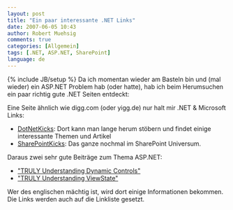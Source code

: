 ```yaml
---
layout: post
title: "Ein paar interessante .NET Links"
date: 2007-06-05 10:43
author: Robert Muehsig
comments: true
categories: [Allgemein]
tags: [.NET, ASP.NET, SharePoint]
language: de
---
```

{% include JB/setup %}
Da ich momentan wieder am Basteln bin und (mal wieder) ein ASP.NET Problem hab (oder hatte), hab ich beim Herumsuchen ein paar richtig gute .NET Seiten entdeckt:

Eine Seite ähnlich wie digg.com (oder yigg.de) nur halt mir .NET &amp; Microsoft Links:
<ul>
	<li><a target="_blank" href="http://www.dotnetkicks.com/" title="DotNetKicks">DotNetKicks</a>: Dort kann man lange herum stöbern und findet einige interessante Themen und Artikel</li>
	<li><a target="_blank" href="http://www.sharepointkicks.com/" title="SharePointKicks">SharePointKicks</a>: Das ganze nochmal im SharePoint Universum.</li>
</ul>
Daraus zwei sehr gute Beiträge zum Thema ASP.NET:
<ul>
	<li><a target="_blank" href="http://weblogs.asp.net/infinitiesloop/archive/2006/08/25/TRULY-Understanding-Dynamic-Controls-_2800_Part-1_2900_.aspx" title="TRULY Understanding Dynamic Controls">"TRULY Understanding Dynamic Controls"</a></li>
	<li><a target="_blank" href="http://weblogs.asp.net/infinitiesloop/archive/2006/08/03/Truly-Understanding-Viewstate.aspx" title="TRULY Understanding ViewState">"TRULY Understanding ViewState"</a></li>
</ul>
Wer des englischen mächtig ist, wird dort einige Informationen bekommen.
Die Links werden auch auf die Linkliste gesetzt.
